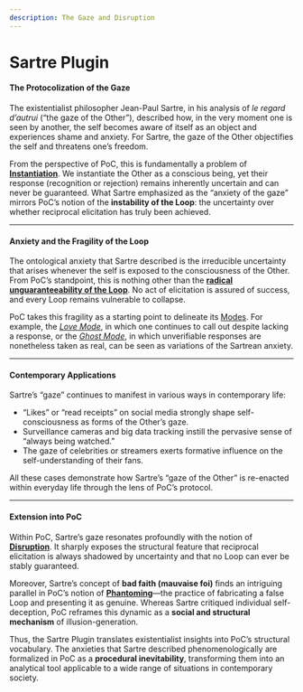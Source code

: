 ```yaml
---
description: The Gaze and Disruption
---
```


# Sartre Plugin

#### The Protocolization of the Gaze

The existentialist philosopher Jean-Paul Sartre, in his analysis of _le regard d’autrui_ (“the gaze of the Other”), described how, in the very moment one is seen by another, the self becomes aware of itself as an object and experiences shame and anxiety. For Sartre, the gaze of the Other objectifies the self and threatens one’s freedom.

From the perspective of PoC, this is fundamentally a problem of [**Instantiation**](../core/operations/instantiation.md). We instantiate the Other as a conscious being, yet their response (recognition or rejection) remains inherently uncertain and can never be guaranteed. What Sartre emphasized as the “anxiety of the gaze” mirrors PoC’s notion of the **instability of the Loop**: the uncertainty over whether reciprocal elicitation has truly been achieved.

***

#### Anxiety and the Fragility of the Loop

The ontological anxiety that Sartre described is the irreducible uncertainty that arises whenever the self is exposed to the consciousness of the Other. From PoC’s standpoint, this is nothing other than the [**radical unguaranteeability of the Loop**](../implications/undecidability-of-consciousness.md). No act of elicitation is assured of success, and every Loop remains vulnerable to collapse.

PoC takes this fragility as a starting point to delineate its [Modes](../core/disruptions/#disruptive-modes). For example, the [_Love Mode_](../core/disruptions/love-mode.md), in which one continues to call out despite lacking a response, or the [_Ghost Mode_](../core/disruptions/ghost-mode.md), in which unverifiable responses are nonetheless taken as real, can be seen as variations of the Sartrean anxiety.

***

#### Contemporary Applications

Sartre’s “gaze” continues to manifest in various ways in contemporary life:

* “Likes” or “read receipts” on social media strongly shape self-consciousness as forms of the Other’s gaze.
* Surveillance cameras and big data tracking instill the pervasive sense of “always being watched.”
* The gaze of celebrities or streamers exerts formative influence on the self-understanding of their fans.

All these cases demonstrate how Sartre’s “gaze of the Other” is re-enacted within everyday life through the lens of PoC’s protocol.

***

#### Extension into PoC

Within PoC, Sartre’s gaze resonates profoundly with the notion of [**Disruption**](../core/disruptions/). It sharply exposes the structural feature that reciprocal elicitation is always shadowed by uncertainty and that no Loop can ever be stably guaranteed.

Moreover, Sartre’s concept of **bad faith (mauvaise foi)** finds an intriguing parallel in PoC’s notion of [**Phantoming**](../implications/social-practices-phantoming-and-zombifying/phantoming-social-practice-of-making-fake-genuine.md)—the practice of fabricating a false Loop and presenting it as genuine. Whereas Sartre critiqued individual self-deception, PoC reframes this dynamic as a **social and structural mechanism** of illusion-generation.

Thus, the Sartre Plugin translates existentialist insights into PoC’s structural vocabulary. The anxieties that Sartre described phenomenologically are formalized in PoC as a **procedural inevitability**, transforming them into an analytical tool applicable to a wide range of situations in contemporary society.
